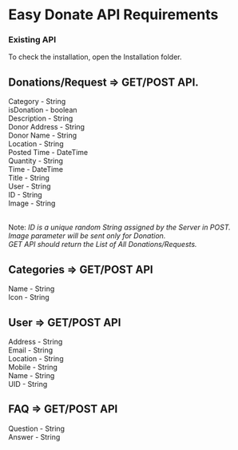 

# Easy Donate API Requirements

### Existing API
To check the installation, open the Installation folder.

## Donations/Request => GET/POST API.

Category - String <br>
isDonation - boolean<br>
Description - String<br>
Donor Address - String<br>
Donor Name - String<br>
Location - String<br>
Posted Time - DateTime<br>
Quantity - String<br>
Time - DateTime<br>
Title - String<br>
User - String<br>
ID - String<br>
Image - String <br><br>

Note: 
*ID is a unique random String assigned by the Server in POST.<br>
Image parameter will be sent only for Donation.<br>
GET API should return the List of All Donations/Requests.*<br>

## Categories => GET/POST API

Name - String<br>
Icon - String<br>

## User => GET/POST API<br>

Address - String<br>
Email - String<br>
Location - String<br>
Mobile - String<br>
Name - String<br>
UID - String<br>

## FAQ => GET/POST API

Question - String<br>
Answer - String<br>
